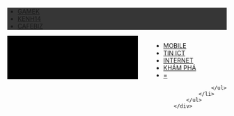 <!DOCTYPE html><!DOCTYPE html>
<html lang="vi">
<head>
	<title>genk.vn nhái</title>
	<meta charset="utf-8">
	<link rel="stylesheet" href="https://unpkg.com/purecss@0.6.1/build/pure-min.css" integrity="sha384-CCTZv2q9I9m3UOxRLaJneXrrqKwUNOzZ6NGEUMwHtShDJ+nCoiXJCAgi05KfkLGY" crossorigin="anonymous">
	<meta name="viewport" content="width=device-width, initial-scale=1">
</head>
<body>
    <style>
		.logo-genk-noel{
			background: url(http://genknews.genkcdn.vn/web_images/genk-noel-2016.png) no-repeat;
			width: 160px;
			height: 45px;
			display: block;
			position: absolute;
		}
		#header{
			background-color: black;
			height: 100px;
			width: 300px;
			float: left;
		}
	</style>
	<div class="pure-menu pure-menu-horizontal" style="background-color: #363636;">
          <ul class="pure-menu-list">
            <li class="pure-menu-item">
              	<a href="http://gamek.vn/" class="pure-menu-link" title="Kênh thông tin mới nhất về Game trong nước và thế giới" target="_blank">GAMEK</a>
            </li>
             <li class="pure-menu-item">
              	<a href="http://kenh14.vn/" class="pure-menu-link" target="_blank" title="Kênh tin tức giải trí - Xã hội ">KENH14</a>
            </li>
             <li class="pure-menu-item">
              	<a href="http://cafebiz.vn/" class="pure-menu-link" target="_blank" title="CafeBiz - Thông tin kinh doanh - Doanh nhân">CAFEBIZ</a>
            </li>
          </ul>
    </div>
	<div id="header">
	<h1><a href="http://genk.vn/" title="Trang thông tin dành cho tín đồ công nghệ" class="logo-genk-noel"></a></h1>
	</div>
	<div class="pure-menu pure-menu-horizontal" style="float: right;">
        <ul class="pure-menu-list">
            <li class="pure-menu-item pure-menu-selected"><a href="#" class="pure-menu-link">MOBILE</a></li>
            <li class="pure-menu-item pure-menu-selected"><a href="#" class="pure-menu-link">TIN ICT</a></li>
            <li class="pure-menu-item pure-menu-selected"><a href="#" class="pure-menu-link">INTERNET</a></li>
            <li class="pure-menu-item pure-menu-selected"><a href="#" class="pure-menu-link">KHÁM PHÁ</a></li>
            <li class="pure-menu-item pure-menu-has-children pure-menu-allow-hover">
                <a href="#" id="menuLink1" class="pure-menu-link">=</a>
                <ul class="pure-menu-children">
                  
                </ul>
            </li>
        </ul>
    </div>
    
</body>
</html>
